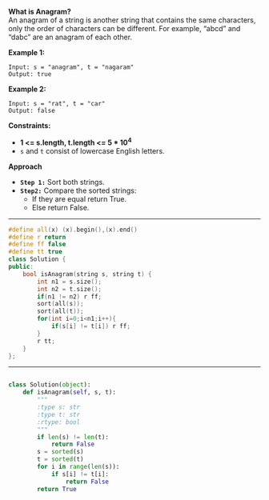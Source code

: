 **What is Anagram?** <br>
An anagram of a string is another string that contains the same characters, only the order of characters can be different. For example, “abcd” and “dabc” are an anagram of each other. <br>

**Example 1:**
```
Input: s = "anagram", t = "nagaram"
Output: true
```

**Example 2:**
```
Input: s = "rat", t = "car"
Output: false
```
 

**Constraints:**

* **1 <= s.length, t.length <= 5 * 10<sup>4</sup>**
* ```s``` and ```t``` consist of lowercase English letters.


**Approach** <br>

* **```Step 1:```** Sort both strings.
* **```Step2:```** Compare the sorted strings: 
    * If they are equal return True.
    * Else return False.

<hr>

```cpp
#define all(x) (x).begin(),(x).end()
#define r return
#define ff false
#define tt true
class Solution {
public:
    bool isAnagram(string s, string t) {
        int n1 = s.size();
        int n2 = t.size();
        if(n1 != n2) r ff;
        sort(all(s));
        sort(all(t));
        for(int i=0;i<n1;i++){
            if(s[i] != t[i]) r ff;
        }
        r tt;
    }
};
```

<hr>

```py

class Solution(object):
    def isAnagram(self, s, t):
        """
        :type s: str
        :type t: str
        :rtype: bool
        """
        if len(s) != len(t):
            return False
        s = sorted(s)
        t = sorted(t)
        for i in range(len(s)):
            if s[i] != t[i]:
                return False
        return True
```